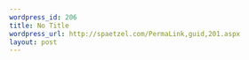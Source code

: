 ```yaml
--- 
wordpress_id: 206
title: No Title
wordpress_url: http://spaetzel.com/PermaLink,guid,201.aspx
layout: post
---
```

<img width="0" height="0" src="http://spaetzel.com/aggbug.ashx?id=201" />
